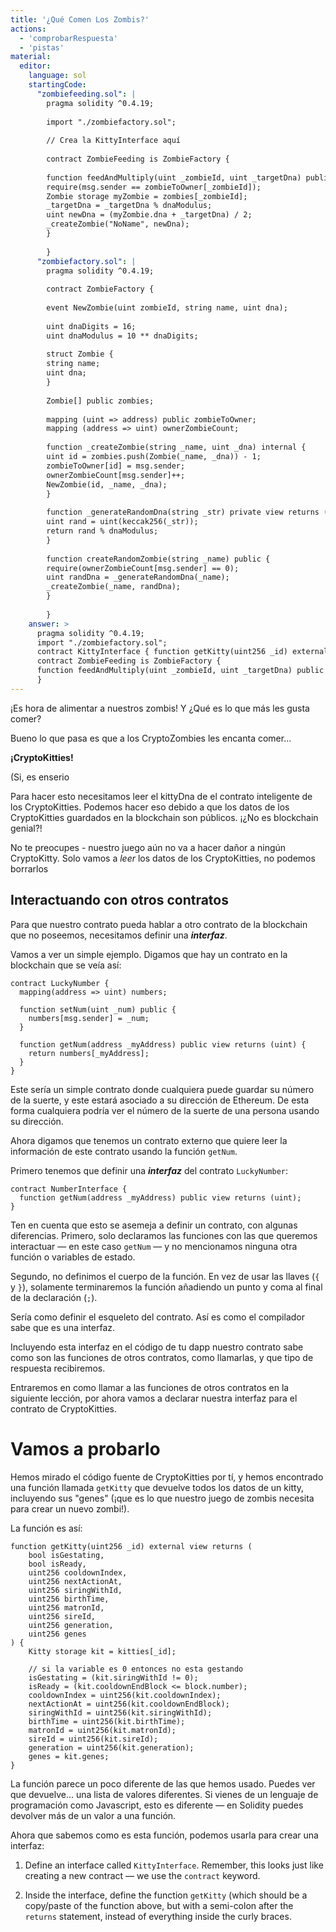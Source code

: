 ```yaml
---
title: '¿Qué Comen Los Zombis?'
actions:
  - 'comprobarRespuesta'
  - 'pistas'
material:
  editor:
    language: sol
    startingCode:
      "zombiefeeding.sol": |
        pragma solidity ^0.4.19;
        
        import "./zombiefactory.sol";
        
        // Crea la KittyInterface aquí
        
        contract ZombieFeeding is ZombieFactory {
        
        function feedAndMultiply(uint _zombieId, uint _targetDna) public {
        require(msg.sender == zombieToOwner[_zombieId]);
        Zombie storage myZombie = zombies[_zombieId];
        _targetDna = _targetDna % dnaModulus;
        uint newDna = (myZombie.dna + _targetDna) / 2;
        _createZombie("NoName", newDna);
        }
        
        }
      "zombiefactory.sol": |
        pragma solidity ^0.4.19;
        
        contract ZombieFactory {
        
        event NewZombie(uint zombieId, string name, uint dna);
        
        uint dnaDigits = 16;
        uint dnaModulus = 10 ** dnaDigits;
        
        struct Zombie {
        string name;
        uint dna;
        }
        
        Zombie[] public zombies;
        
        mapping (uint => address) public zombieToOwner;
        mapping (address => uint) ownerZombieCount;
        
        function _createZombie(string _name, uint _dna) internal {
        uint id = zombies.push(Zombie(_name, _dna)) - 1;
        zombieToOwner[id] = msg.sender;
        ownerZombieCount[msg.sender]++;
        NewZombie(id, _name, _dna);
        }
        
        function _generateRandomDna(string _str) private view returns (uint) {
        uint rand = uint(keccak256(_str));
        return rand % dnaModulus;
        }
        
        function createRandomZombie(string _name) public {
        require(ownerZombieCount[msg.sender] == 0);
        uint randDna = _generateRandomDna(_name);
        _createZombie(_name, randDna);
        }
        
        }
    answer: >
      pragma solidity ^0.4.19;
      import "./zombiefactory.sol";
      contract KittyInterface { function getKitty(uint256 _id) external view returns ( bool isGestating, bool isReady, uint256 cooldownIndex, uint256 nextActionAt, uint256 siringWithId, uint256 birthTime, uint256 matronId, uint256 sireId, uint256 generation, uint256 genes ); }
      contract ZombieFeeding is ZombieFactory {
      function feedAndMultiply(uint _zombieId, uint _targetDna) public { require(msg.sender == zombieToOwner[_zombieId]); Zombie storage myZombie = zombies[_zombieId]; _targetDna = _targetDna % dnaModulus; uint newDna = (myZombie.dna + _targetDna) / 2; _createZombie("NoName", newDna); }
      }
---
```

¡Es hora de alimentar a nuestros zombis! Y ¿Qué es lo que más les gusta comer?

Bueno lo que pasa es que a los CryptoZombies les encanta comer...

**¡CryptoKitties!** 

(Si, es enserio 

Para hacer esto necesitamos leer el kittyDna de el contrato inteligente de los CryptoKitties. Podemos hacer eso debido a que los datos de los CryptoKitties guardados en la blockchain son públicos. ¡¿No es blockchain genial?!

No te preocupes - nuestro juego aún no va a hacer dañor a ningún CryptoKitty. Solo vamos a *leer* los datos de los CryptoKitties, no podemos borrarlos 

## Interactuando con otros contratos

Para que nuestro contrato pueda hablar a otro contrato de la blockchain que no poseemos, necesitamos definir una ***interfaz***.

Vamos a ver un simple ejemplo. Digamos que hay un contrato en la blockchain que se veía así:

    contract LuckyNumber {
      mapping(address => uint) numbers;
    
      function setNum(uint _num) public {
        numbers[msg.sender] = _num;
      }
    
      function getNum(address _myAddress) public view returns (uint) {
        return numbers[_myAddress];
      }
    }
    

Este sería un simple contrato donde cualquiera puede guardar su número de la suerte, y este estará asociado a su dirección de Ethereum. De esta forma cualquiera podría ver el número de la suerte de una persona usando su dirección.

Ahora digamos que tenemos un contrato externo que quiere leer la información de este contrato usando la función `getNum`.

Primero tenemos que definir una ***interfaz*** del contrato `LuckyNumber`:

    contract NumberInterface {
      function getNum(address _myAddress) public view returns (uint);
    }
    

Ten en cuenta que esto se asemeja a definir un contrato, con algunas diferencias. Primero, solo declaramos las funciones con las que queremos interactuar — en este caso `getNum` — y no mencionamos ninguna otra función o variables de estado.

Segundo, no definimos el cuerpo de la función. En vez de usar las llaves (`{` y `}`), solamente terminaremos la función añadiendo un punto y coma al final de la declaración (`;`).

Sería como definir el esqueleto del contrato. Así es como el compilador sabe que es una interfaz.

Incluyendo esta interfaz en el código de tu dapp nuestro contrato sabe como son las funciones de otros contratos, como llamarlas, y que tipo de respuesta recibiremos.

Entraremos en como llamar a las funciones de otros contratos en la siguiente lección, por ahora vamos a declarar nuestra interfaz para el contrato de CryptoKitties.

# Vamos a probarlo

Hemos mirado el código fuente de CryptoKitties por tí, y hemos encontrado una función llamada `getKitty` que devuelve todos los datos de un kitty, incluyendo sus "genes" (¡que es lo que nuestro juego de zombis necesita para crear un nuevo zombi!).

La función es así:

    function getKitty(uint256 _id) external view returns (
        bool isGestating,
        bool isReady,
        uint256 cooldownIndex,
        uint256 nextActionAt,
        uint256 siringWithId,
        uint256 birthTime,
        uint256 matronId,
        uint256 sireId,
        uint256 generation,
        uint256 genes
    ) {
        Kitty storage kit = kitties[_id];
    
        // si la variable es 0 entonces no esta gestando
        isGestating = (kit.siringWithId != 0);
        isReady = (kit.cooldownEndBlock <= block.number);
        cooldownIndex = uint256(kit.cooldownIndex);
        nextActionAt = uint256(kit.cooldownEndBlock);
        siringWithId = uint256(kit.siringWithId);
        birthTime = uint256(kit.birthTime);
        matronId = uint256(kit.matronId);
        sireId = uint256(kit.sireId);
        generation = uint256(kit.generation);
        genes = kit.genes;
    }
    

La función parece un poco diferente de las que hemos usado. Puedes ver que devuelve... una lista de valores diferentes. Si vienes de un lenguaje de programación como Javascript, esto es diferente — en Solidity puedes devolver más de un valor a una función.

Ahora que sabemos como es esta función, podemos usarla para crear una interfaz:

1. Define an interface called `KittyInterface`. Remember, this looks just like creating a new contract — we use the `contract` keyword.

2. Inside the interface, define the function `getKitty` (which should be a copy/paste of the function above, but with a semi-colon after the `returns` statement, instead of everything inside the curly braces.